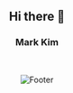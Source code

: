<div align="center">

## Hi there 👋
### Mark Kim 
</br>

![Footer](https://capsule-render.vercel.app/api?type=waving&color=auto&height=200&section=footer)
</div>

<!--
**markkim340/markkim340** is a ✨ _special_ ✨ repository because its `README.md` (this file) appears on your GitHub profile.

Here are some ideas to get you started:

- 🔭 I’m currently working on ...
- 🌱 I’m currently learning ...
- 👯 I’m looking to collaborate on ...
- 🤔 I’m looking for help with ...
- 💬 Ask me about ...
- 📫 How to reach me: ...
- 😄 Pronouns: ...
- ⚡ Fun fact: ...
-->
